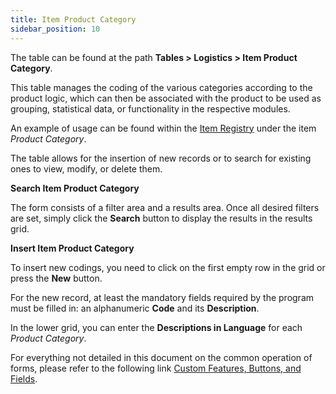 ```yaml
---
title: Item Product Category
sidebar_position: 10
---
```


The table can be found at the path **Tables > Logistics > Item Product Category**.

This table manages the coding of the various categories according to the product logic, which can then be associated with the product to be used as grouping, statistical data, or functionality in the respective modules.

An example of usage can be found within the [Item Registry](/docs/erp-home/registers/items/create-new-items/item-registry/generality) under the item *Product Category*.

The table allows for the insertion of new records or to search for existing ones to view, modify, or delete them.

**Search Item Product Category**

The form consists of a filter area and a results area. Once all desired filters are set, simply click the **Search** button to display the results in the results grid.

**Insert Item Product Category**

To insert new codings, you need to click on the first empty row in the grid or press the **New** button.

For the new record, at least the mandatory fields required by the program must be filled in: an alphanumeric **Code** and its **Description**.

In the lower grid, you can enter the **Descriptions in Language** for each *Product Category*.

For everything not detailed in this document on the common operation of forms, please refer to the following link [Custom Features, Buttons, and Fields](/docs/guide/common).